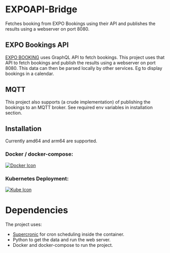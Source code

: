 # EXPOAPI-Bridge
Fetches booking from EXPO Bookings using their API and publishes the results using a webserver on port 8080.

## EXPO Bookings API
[EXPO BOOKING](https://www.expobooking.info/) uses GraphQL API to fetch bookings.
This project uses that API to fetch bookings and publish the results using a webserver on port 8080. This data can then be parsed locally by other services. Eg to display bookings in a calendar.

## MQTT 
This project also supports (a crude implementation) of publishing the bookings to an MQTT broker. See required env variables in installation section.

## Installation
Currently amd64 and arm64 are supported.

### Docker / docker-compose:
[![Docker Icon](https://skillicons.dev/icons?i=docker&theme=light)](./Examples/Docker/README.md)

### Kubernetes Deployment:
[![Kube Icon](https://skillicons.dev/icons?i=kubernetes&theme=light)](./Examples/Kubernetes/README.md)

# Dependencies
The project uses:
 - [Supercronic](https://github.com/aptible/supercronic) for cron scheduling inside the container.
 - Python to get the data and run the web server.
 - Docker and docker-compose to run the project.